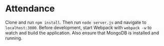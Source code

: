 # Attendance

Clone and run `npm install`. Then run `node server.js` and navigate to 
`localhost:3000`. Before development, start Webpack with `webpack -w` to watch
and build the application. Also ensure that MongoDB is installed and running.
